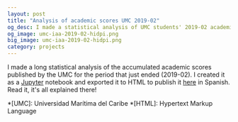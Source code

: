 ```yaml
---
layout: post
title: "Analysis of academic scores UMC 2019-02"
og_desc: I made a statistical analysis of UMC students' 2019-02 academic scores.
og_image: umc-iaa-2019-02-hidpi.png
big_image: umc-iaa-2019-02-hidpi.png
category: projects
---
```


I made a long statistical analysis of the accumulated academic scores published by the UMC for the period that just ended (2019-02). I created it as a [Jupyter](https://jupyter.org) notebook and exported it to HTML to publish it [here](/umc-iaa-2019-02) in Spanish. Read it, it's all explained there!


*[UMC]: Universidad Marítima del Caribe
*[HTML]: Hypertext Markup Language
